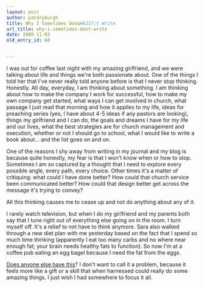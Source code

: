 ```yaml
---
layout: post
author: patdryburgh
title: Why I Sometimes Don&#8217;t Write
url_title: why-i-sometimes-dont-write
date: 2008-11-02
old_entry_id: 60


---
```


I was out for coffee last night with my amazing girlfriend, and we were talking about life and things we're both passionate about. One of the things I told her that I've never really told anyone before is that I never stop thinking. Honestly. All day, everyday, I am thinking about something. I am thinking about how to make the company I work for successful, how to make my own company get started, what ways I can get involved in church, what passage I just read that morning and how it applies to my life, ideas for preaching series (yes, I have about 4-5 ideas if any pastors are looking), things my girlfriend and I can do, the goals and dreams I have for my life and our lives, what the best strategies are for church management and execution, whether or not I should go to school, what I would like to write a book about… and the list goes on and on. 

One of the reasons I shy away from writing in my journal and my blog is because quite honestly, my fear is that I won't know when or how to stop. Sometimes I am so captured by a thought that I need to explore every possible angle, every path, every choice. Other times it's a matter of critiquing: what could I have done better? How could that church service been communicated better? How could that design better get across the message it's trying to convey? 

All this thinking causes me to cease up and not do anything about any of it. 

I rarely watch television, but when I do my girlfriend and my parents both say that I tune right out of everything else going on in the room. I turn myself off. It's a relief to not have to think anymore. Sara also walked through a new diet plan with me yesterday based on the fact that I spend so much time thinking (apparently I eat too many carbs and no where near enough fat; your brain needs healthy fats to function). So now I'm at a coffee pub eating an egg bagel because I need the fat from the eggs. 

<a title="Respond" href="http://patdryburgh.com/personal/why-i-sometimes-dont-write/#respond">Does anyone else have this</a>? I don't want to call it a problem, because it feels more like a gift or a skill that when harnessed could really do some amazing things. I just wish I had somewhere to focus it all.